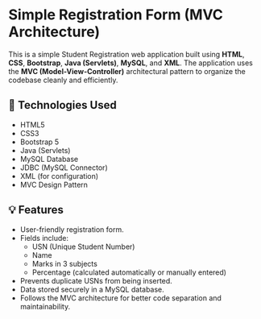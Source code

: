 # Simple Registration Form (MVC Architecture)

This is a simple Student Registration web application built using **HTML**, **CSS**, **Bootstrap**, **Java (Servlets)**, **MySQL**, and **XML**. The application uses the **MVC (Model-View-Controller)** architectural pattern to organize the codebase cleanly and efficiently.

## 🔧 Technologies Used

- HTML5
- CSS3
- Bootstrap 5
- Java (Servlets)
- MySQL Database
- JDBC (MySQL Connector)
- XML (for configuration)
- MVC Design Pattern

## 💡 Features

- User-friendly registration form.
- Fields include:
  - USN (Unique Student Number)
  - Name
  - Marks in 3 subjects
  - Percentage (calculated automatically or manually entered)
- Prevents duplicate USNs from being inserted.
- Data stored securely in a MySQL database.
- Follows the MVC architecture for better code separation and maintainability.



